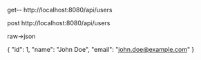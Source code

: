 get--
http://localhost:8080/api/users

post
http://localhost:8080/api/users

raw->json

{
    "id": 1,
    "name": "John Doe",
    "email": "john.doe@example.com"
}
